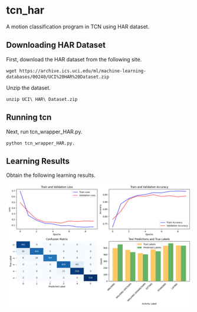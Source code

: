 # tcn_har
A motion classification program in TCN using HAR dataset.

## Downloading HAR Dataset
First, download the HAR dataset from the following site.

```
wget https://archive.ics.uci.edu/ml/machine-learning-databases/00240/UCI%20HAR%20Dataset.zip
```

Unzip the dataset.
```
unzip UCI\ HAR\ Dataset.zip
```

## Running tcn
Next, run tcn_wrapper_HAR.py.
```
python tcn_wrapper_HAR.py.
```

## Learning Results
Obtain the following learning results.

![Learning Results](./fig/Figure_1.png)
